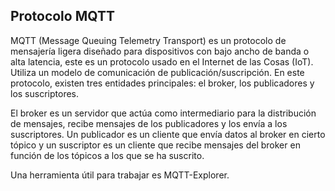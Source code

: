 ## Protocolo MQTT

MQTT (Message Queuing Telemetry Transport) es un protocolo de mensajería ligera  diseñado para dispositivos con bajo ancho de banda o alta latencia, este es un protocolo usado en el Internet de las Cosas (IoT). Utiliza un modelo de comunicación de publicación/suscripción. En este protocolo, existen tres entidades principales: el broker, los publicadores y los suscriptores.

El broker es un servidor que actúa como intermediario para la distribución de mensajes, 
recibe mensajes de los publicadores y los envía a los suscriptores. Un publicador es un 
cliente que envía datos al broker en cierto tópico y un suscriptor es un cliente que recibe mensajes del broker en función de los tópicos a los que se ha suscrito. 

Una herramienta útil para trabajar es MQTT-Explorer.